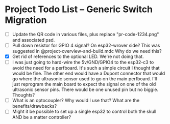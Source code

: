 # Project Todo List – Generic Switch Migration

- [ ] Update the QR code in various files, plus replace "pr-code-1234.png" and associated psd.
- [ ] Pull down resistor for GPIO 4 signal? On esp32-wrover side? This was suggested in @project-overview-and-build.mdc Why do we need this?
- [x] Get rid of references to the optional LED. We're not doing that. 
- [ ] I was just going to hard-wire the 5v/GND/GPIO4 to the esp32-c3 to avoid the need for a perfboard. It's such a simple circuit I thought that would be fine. The other end would have a Dupont connector that would go where the ultrasonic sensor used to go on the main perfboard. I'll just reprogram the main board to expect the signal on one of the old ultrasonic sensor pins. There would be one unused pin but no biggie. Thoughts?
- [ ] What is an optocoupler? Why would I use that? What are the benefits/drawbacks?
- [ ] Might it be possible to set up a single esp32 to control both the skull AND be a matter controller?